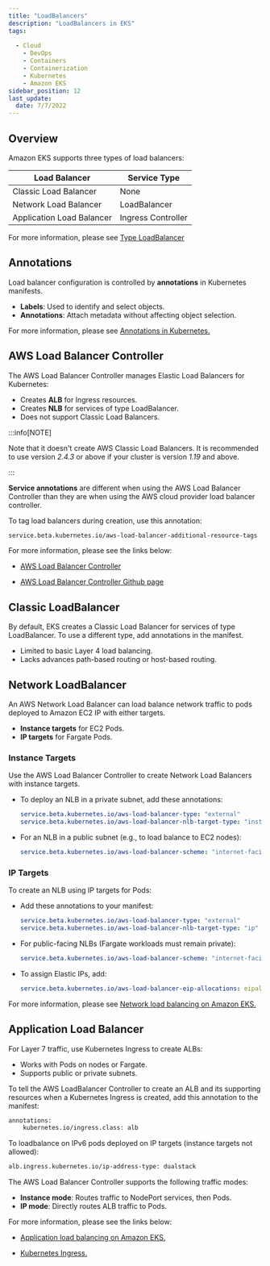```yaml
---
title: "LoadBalancers"
description: "LoadBalancers in EKS"
tags: 
 
  - Cloud
    - DevOps
    - Containers
    - Containerization
    - Kubernetes
    - Amazon EKS
sidebar_position: 12
last_update:
  date: 7/7/2022
---
```



## Overview 

Amazon EKS supports three types of load balancers:  

| Load Balancer         | Service Type      |  
|-----------------------|-------------------|  
| Classic Load Balancer | None             |  
| Network Load Balancer | LoadBalancer     |  
| Application Load Balancer | Ingress Controller |  

For more information, please see [Type LoadBalancer](https://kubernetes.io/docs/concepts/services-networking/service/#loadbalancer)

## Annotations 

Load balancer configuration is controlled by **annotations** in Kubernetes manifests.  

- **Labels**: Used to identify and select objects.  
- **Annotations**: Attach metadata without affecting object selection.  

For more information, please see [Annotations in Kubernetes.](https://kubernetes.io/docs/concepts/overview/working-with-objects/annotations/)

## AWS Load Balancer Controller 

The AWS Load Balancer Controller manages Elastic Load Balancers for Kubernetes:  

- Creates **ALB** for Ingress resources.  
- Creates **NLB** for services of type LoadBalancer.  
- Does not support Classic Load Balancers.  

:::info[NOTE]

Note that it doesn't create AWS Classic Load Balancers. 
It is recommended to use version *2.4.3* or above if your cluster is version *1.19* and above.

:::

**Service annotations** are different when using the AWS Load Balancer Controller than they are when using the AWS cloud provider load balancer controller. 

To tag load balancers during creation, use this annotation:  

```bash
service.beta.kubernetes.io/aws-load-balancer-additional-resource-tags 
```

For more information, please see the links below:

- [AWS Load Balancer Controller](https://docs.aws.amazon.com/eks/latest/userguide/aws-load-balancer-controller.html)

- [AWS Load Balancer Controller Github page](https://github.com/kubernetes-sigs/aws-load-balancer-controller)

## Classic LoadBalancer

By default, EKS creates a Classic Load Balancer for services of type LoadBalancer. To use a different type, add annotations in the manifest.  

- Limited to basic Layer 4 load balancing.  
- Lacks advances path-based routing or host-based routing.  

## Network LoadBalancer

An AWS Network Load Balancer can load balance network traffic to pods deployed to Amazon EC2 IP with either targets.

- **Instance targets** for EC2 Pods.  
- **IP targets** for Fargate Pods.  

### Instance Targets  

Use the AWS Load Balancer Controller to create Network Load Balancers with instance targets.  

- To deploy an NLB in a private subnet, add these annotations:
 
  ```yaml
  service.beta.kubernetes.io/aws-load-balancer-type: "external"
  service.beta.kubernetes.io/aws-load-balancer-nlb-target-type: "instance"
  ```  

- For an NLB in a public subnet (e.g., to load balance to EC2 nodes):

  ```yaml
  service.beta.kubernetes.io/aws-load-balancer-scheme: "internet-facing"
  ```  

### IP Targets  

To create an NLB using IP targets for Pods:  

- Add these annotations to your manifest:  

  ```yaml
  service.beta.kubernetes.io/aws-load-balancer-type: "external"
  service.beta.kubernetes.io/aws-load-balancer-nlb-target-type: "ip"
  ```  

- For public-facing NLBs (Fargate workloads must remain private):

  ```yaml
  service.beta.kubernetes.io/aws-load-balancer-scheme: "internet-facing"
  ```  

- To assign Elastic IPs, add:  

  ```yaml
  service.beta.kubernetes.io/aws-load-balancer-eip-allocations: eipalloc-xxxxxx,eipalloc-yyyyyy
  ```  

For more information, please see [Network load balancing on Amazon EKS.](https://docs.aws.amazon.com/eks/latest/userguide/network-load-balancing.html)



## Application Load Balancer  

For Layer 7 traffic, use Kubernetes Ingress to create ALBs:  

- Works with Pods on nodes or Fargate.  
- Supports public or private subnets.  

To tell the AWS LoadBalancer Controller to create an ALB and its supporting resources when a Kubernetes Ingress is created, add this annotation to the manifest:

```bash
annotations:
    kubernetes.io/ingress.class: alb 
```

To loadbalance on IPv6 pods deployed on IP targets (instance targets not allowed):

```bash
alb.ingress.kubernetes.io/ip-address-type: dualstack 
```

The AWS Load Balancer Controller supports the following traffic modes:

- **Instance mode**: Routes traffic to NodePort services, then Pods.  
- **IP mode**: Directly routes ALB traffic to Pods.  


For more information, please see the links below:

- [Application load balancing on Amazon EKS.](https://docs.aws.amazon.com/eks/latest/userguide/alb-ingress.html)

- [Kubernetes Ingress.](https://kubernetes.io/docs/concepts/services-networking/ingress/)



 

  
